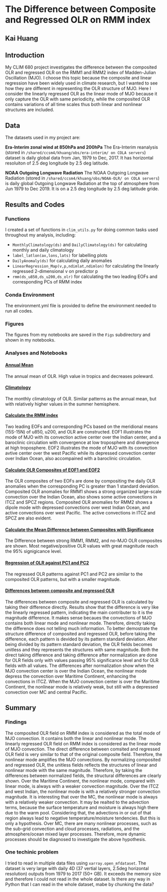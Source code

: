 # The Difference between Composite and Regressed OLR on RMM index 
 
## Kai Huang

## Introduction

My CLIM 680 project investigates the difference between the composited OLR and regressed OLR on the RMM1 and RMM2 index of Madden-Julian Oscillation (MJO). I choose this topic because the composite and linear regression have been widely used in climate research, but I wanted to see how they are different in representing the OLR structure of MJO. Here I consider the linearly regressed OLR as the linear mode of MJO because it only capture the OLR with same periodicity, while the composited OLR contains variations of all time scales thus both linear and nonlinear structures are included.

## Data

The datasets used in my project are:

__Era-Interim zonal wind at 850hPa and 200hPa__
The Era-Interim reanalysis (stored in `/shared/ccsm4/khuang/obs/era-interim/ on COLA servers`) dataset is daily global data from Jan, 1979 to Dec, 2017. It has horizontal resoluiton of 2.5 deg longitude by 2.5 deg latitude.
 
__NOAA Outgoing Longwave Radiation__
The NOAA Outgoing Longwave Radiation (stored in `/shared/ccsm4/khuang/obs/NOAA-OLR/ on COLA servers`) is daily global Outgoing Longwave Radiation at the top of atmosphere from Jun 1979 to Dec 2019. It is on a 2.5 deg longitude by 2.5 deg latitude gride.

## Results and Codes

### Functions
I created a set of functions in `clim_utils.py` for doing common tasks used throughout my analysis, including:
* `MonthlyClimatology(ds)` and `DailyClimatology(ds)` for calculating monthly and daily climatology
* `label_latlon(ax,lons,lats)` for labelling plots
* `DailyAnomaly(ds)` for calculating daily anomalies
* `LinearRegression_Map(v,p,ndimlat,ndimlon)` for calculating the linearly regressed 2-dimensional v on predictor p
* `rmm(ds_u850,ds_u200,ds_olr)` for calculating the two leading EOFs and corresponding PCs of RMM index


### Conda Environment

The environment.yml file is provided to define the environment needed to run all codes.

### Figures

The figures from my notebooks are saved in the `Figs` subdirectory and shown in my notebooks.

### Analyses and Notebooks
 
#### [Annual Mean](https://github.com/KaiHuang94/CLIM680/blob/master/project.annual.mean.ipynb)  

The annual mean of OLR. High value in tropics and decreases poleward. 

#### [Climatology](https://github.com/KaiHuang94/CLIM680/blob/master/project.monthly.climatology.ipynb)

The monthly climatology of OLR. Similar patterns as the annual mean, but with relatively higher values in the summer hemisphere. 

#### [Calculate the RMM index](https://github.com/KaiHuang94/CLIM680/blob/master/project.rmm.ipynb)

Two leading EOFs and corresponding PCs based on the meridional means (15S-15N) of u850, u200, and OLR are constructed. 
EOF1 illustrates the mode of MJO with its convection active center over the Indian center, and a baroclinic circulation with convergence at low troposphere and divergence at high troposphere. 
EOF2 illustrates the mode of MJO with its convection avtive center over the west Pacific while its depressed convection center over Indian Ocean, also accompained with a baroclinic circulation.

#### [Calculate OLR Composites of EOF1 and EOF2](https://github.com/KaiHuang94/CLIM680/blob/master/project.rmm.composite.ipynb)

The OLR composites of two EOFs are done by compositing the daily OLR anomalies when the corresponding PC is greater than 1 standard deviation. 
Composited OLR anomalies for RMM1 shows a strong organized large-scale convection over the Indian Ocean, also shows some active convections in ITCZ and SPCZ regions. 
Composited OLR anomalies for RMM2 shows a dipole mode with depressed convections over west Indian Ocean, and active convections over west Pacific. The active convections in ITCZ and SPCZ are also evident. 

####  [Calculate the Mean Difference between Composites with Significance](https://github.com/KaiHuang94/CLIM680/blob/master/project.rmm.composite.ipynb)

The Difference between strong RMM1, RMM2, and no-MJO OLR composites are shown. 
Most negative/positive OLR values with great magnitude reach the 95% signigicance level. 

#### [Regression of OLR against PC1 and PC2](https://github.com/KaiHuang94/CLIM680/blob/master/project.rmm.regression.ipynb)

The regressed OLR patterns against PC1 and PC2 are similar to the composited OLR patterns, but with a smaller magnitude. 

#### [Differences between composite and regressed OLR](https://github.com/KaiHuang94/CLIM680/blob/master/project.rmm.difference.ipynb)

The differences between composite and regressed OLR is calculated by taking their difference directly. Results show that the difference is very like the linearly regressed pattern, indicating the main contributer to it is the magnitude difference. It makes sense becaues the convections of MJO contains both linear mode and nonlinear mode. Therefore, directly taking the difference does not telling much information. 
To better demostrate the structure difference of composited and regressed OLR, before taking the difference, each pattern is devided by its pattern standard deviation. 
After being divided by its pattern standard deviation, the OLR fields becomes unitless and they represents the structures with same magnitude.
Both the direct taking difference and taking difference after normalization are done for OLR fields only with values passing 95% significance level and for OLR fields with all values. 
The differences after normalization show when the MJO convection center is over the Indian Ocean, the nonlinear mode depress the convection over Maritime Continent, enhancing the convections in ITCZ. When the MJO convection center is over the Maritime Continent, the nonlinear mode is relatively weak, but still with a depressed convection over MC and central Pacific. 

## Summary
### Findings
The composited OLR field on RMM index is considered as the total mode of MJO convection. It contains both the linear and nonlinear mode. The linearly regressed OLR field on RMM index is considered as the linear mode of MJO convection. 
The direct difference between comsited and regressed OLR field is very similar to that of the original composite field. Therefore, the nonlinear mode amplifies the MJO convections. 
By normalizing composited and regressed OLR, the unitless fields reflects the structures of linear and nonlinear mode with the same magnitude. Therefore, by taking the differences between normalized fields, the structural differences are clearly shown. 
Over the Maritime Continent, the nonlinear mode, compared with linear mode, is always with a weaker convection magnitude. 
Over the ITCZ and west Indian, the nonlinear mode is with a relatively stronger convection magnitude. 
It is interesting that over the MC, the nonlinear mode is always with a relatively weaker convection. It may be realted to the advection terms, because the surface temperature and moisture is always high there due to the warm pool. Considering that, the advections in or out of that region always lead to negative temperature/moisture tendencies. But this is only a hypothesis. Over MC, there are many nonlinear processes, such as the sub-grid convection and cloud processes, radiations, and the atmosphere/ocean mixed layer processes. 
Therefore, more dynamic processes should be diagnosed to investigate the above hypothesis. 

### One techinic problem
I tried to read in multiple data files using `xarray.open_mfdataset`. 
The dataset is very large with daily 4D (37 vertial layers, 2.5deg horizontal resolution) outputs from 1979 to 2017 (50+ GB). It exceeds the memory size and therefore I could not read in the whole dataset.
Is there any way in Python that I can read in the whole dataset, mabe by chunking the data? 